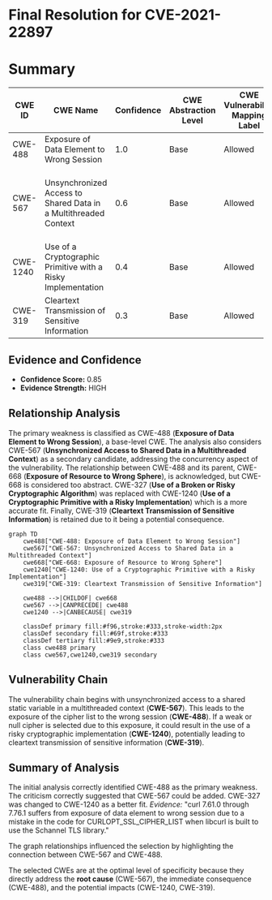 # Final Resolution for CVE-2021-22897

# Summary
| CWE ID | CWE Name | Confidence | CWE Abstraction Level | CWE Vulnerability Mapping Label | CWE-Vulnerability Mapping Notes |
|---|---|---|---|---|---|
| CWE-488 | Exposure of Data Element to Wrong Session | 1.0 | Base | Allowed | Primary CWE |
| CWE-567 | Unsynchronized Access to Shared Data in a Multithreaded Context | 0.6 | Base | Allowed | Secondary Candidate. Addresses the underlying concurrency issue. |
| CWE-1240 | Use of a Cryptographic Primitive with a Risky Implementation| 0.4 | Base | Allowed | Secondary Candidate |
| CWE-319 | Cleartext Transmission of Sensitive Information | 0.3 | Base | Allowed | Secondary Candidate |

## Evidence and Confidence

*   **Confidence Score:** 0.85
*   **Evidence Strength:** HIGH

## Relationship Analysis
The primary weakness is classified as CWE-488 (**Exposure of Data Element to Wrong Session**), a base-level CWE. The analysis also considers CWE-567 (**Unsynchronized Access to Shared Data in a Multithreaded Context**) as a secondary candidate, addressing the concurrency aspect of the vulnerability. The relationship between CWE-488 and its parent, CWE-668 (**Exposure of Resource to Wrong Sphere**), is acknowledged, but CWE-668 is considered too abstract. CWE-327 (**Use of a Broken or Risky Cryptographic Algorithm**) was replaced with CWE-1240 (**Use of a Cryptographic Primitive with a Risky Implementation**) which is a more accurate fit. Finally, CWE-319 (**Cleartext Transmission of Sensitive Information**) is retained due to it being a potential consequence.

```mermaid
graph TD
    cwe488["CWE-488: Exposure of Data Element to Wrong Session"]
    cwe567["CWE-567: Unsynchronized Access to Shared Data in a Multithreaded Context"]
    cwe668["CWE-668: Exposure of Resource to Wrong Sphere"]
    cwe1240["CWE-1240: Use of a Cryptographic Primitive with a Risky Implementation"]
    cwe319["CWE-319: Cleartext Transmission of Sensitive Information"]

    cwe488 -->|CHILDOF| cwe668
    cwe567 -->|CANPRECEDE| cwe488
    cwe1240 -->|CANBECAUSE| cwe319
    
    classDef primary fill:#f96,stroke:#333,stroke-width:2px
    classDef secondary fill:#69f,stroke:#333
    classDef tertiary fill:#9e9,stroke:#333
    class cwe488 primary
    class cwe567,cwe1240,cwe319 secondary
```

## Vulnerability Chain
The vulnerability chain begins with unsynchronized access to a shared static variable in a multithreaded context (**CWE-567**). This leads to the exposure of the cipher list to the wrong session (**CWE-488**). If a weak or null cipher is selected due to this exposure, it could result in the use of a risky cryptographic implementation (**CWE-1240**), potentially leading to cleartext transmission of sensitive information (**CWE-319**).

## Summary of Analysis
The initial analysis correctly identified CWE-488 as the primary weakness. The criticism correctly suggested that CWE-567 could be added. CWE-327 was changed to CWE-1240 as a better fit.
*Evidence:* "curl 7.61.0 through 7.76.1 suffers from exposure of data element to wrong session due to a mistake in the code for CURLOPT_SSL_CIPHER_LIST when libcurl is built to use the Schannel TLS library."

The graph relationships influenced the selection by highlighting the connection between CWE-567 and CWE-488.

The selected CWEs are at the optimal level of specificity because they directly address the **root cause** (CWE-567), the immediate consequence (CWE-488), and the potential impacts (CWE-1240, CWE-319).